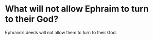 # What will not allow Ephraim to turn to their God?

Ephraim’s deeds will not allow them to turn to their God.

